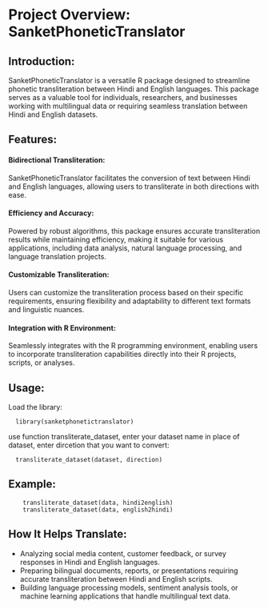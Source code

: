 # **Project Overview: SanketPhoneticTranslator**

## Introduction: 
  SanketPhoneticTranslator is a versatile R package designed to streamline phonetic transliteration between Hindi
and English languages. This package serves as a valuable tool for individuals, researchers, and businesses working
with multilingual data or requiring seamless translation between Hindi and English datasets.

## Features:
 <h4>Bidirectional Transliteration: </h4> SanketPhoneticTranslator facilitates the conversion of text between Hindi and English languages, allowing users to transliterate in both directions with ease.

<h4>Efficiency and Accuracy:</h4>  Powered by robust algorithms, this package ensures accurate transliteration results while maintaining efficiency, making it suitable for various applications, including data analysis, natural language processing, and language translation projects.

<h4>Customizable Transliteration:</h4> Users can customize the transliteration process based on their specific requirements, ensuring flexibility and adaptability to different text formats and linguistic nuances.

<h4>Integration with R Environment:</h4> Seamlessly integrates with the R programming environment, enabling users to incorporate transliteration capabilities directly into their R projects, scripts, or analyses.

## Usage:
Load the library:
      
      library(sanketphonetictranslator)

use function transliterate_dataset, enter your dataset name in place of dataset, enter dircetion that you want to convert:

      transliterate_dataset(dataset, direction)

## Example:
        transliterate_dataset(data, hindi2english)
        transliterate_dataset(data, english2hindi)

## How It Helps Translate:
* Analyzing social media content, customer feedback, or survey responses in Hindi and English languages.
* Preparing bilingual documents, reports, or presentations requiring accurate transliteration between Hindi and English scripts.
* Building language processing models, sentiment analysis tools, or machine learning applications that handle multilingual text data.
